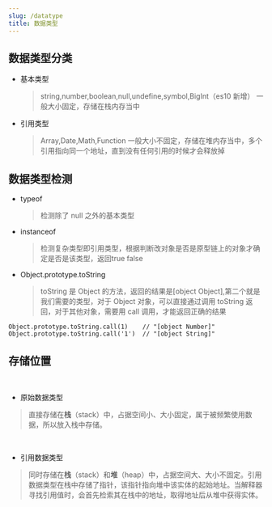 ```yaml
---
slug: /datatype
title: 数据类型
---
```


## 数据类型分类

- 基本类型
  > string,number,boolean,null,undefine,symbol,BigInt（es10 新增）
  > 一般大小固定，存储在栈内存当中
- 引用类型
  > Array,Date,Math,Function
  > 一般大小不固定，存储在堆内存当中，多个引用指向同一个地址，直到没有任何引用的时候才会释放掉

## 数据类型检测

- typeof
  > 检测除了 null 之外的基本类型
- instanceof
  > 检测复杂类型即引用类型，根据判断改对象是否是原型链上的对象才确定是否是该类型，返回true false
- Object.prototype.toString
  > toString 是 Object 的方法，返回的结果是[object Object],第二个就是我们需要的类型，对于 Object 对象，可以直接通过调用 toString 返回，对于其他对象，需要用 call 调用，才能返回正确的结果

```
Object.prototype.toString.call(1)    // "[object Number]"
Object.prototype.toString.call('1')  // "[object String]"
```

## 存储位置
​
* 原始数据类型
> 直接存储在**栈**（stack）中，占据空间小、大小固定，属于被频繁使用数据，所以放入栈中存储。

​
* 引用数据类型
> 同时存储在**栈**（stack）和**堆**（heap）中，占据空间大、大小不固定。引用数据类型在栈中存储了指针，该指针指向堆中该实体的起始地址。当解释器寻找引用值时，会首先检索其在栈中的地址，取得地址后从堆中获得实体。